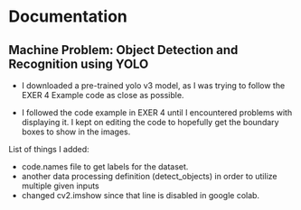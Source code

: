# Documentation

## Machine Problem: Object Detection and Recognition using YOLO 

* I downloaded a pre-trained yolo v3 model, as I was trying to follow the EXER 4 Example code as close as possible.

* I followed the code example in EXER 4 until I encountered problems with displaying it.
I kept on editing the code to hopefully get the boundary boxes to show in the images. 

List of things I added:
* code.names file to get labels for the dataset.
* another data processing definition (detect_objects) in order to utilize multiple given inputs 
* changed cv2.imshow since that line is disabled in google colab.
